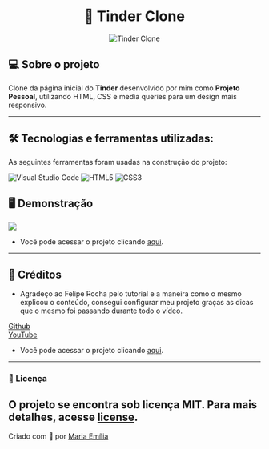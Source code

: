 <h1 align="center"> 📱 Tinder Clone </h1>

<p align="center">
	<img src="https://www.tremplin-numerique.org/wp-content/uploads/2021/06/Comment-bloquer-les-gens-sur-Tinder.png" alt="Tinder Clone" title="Tinder Clone"> </p>


## 💻 Sobre o projeto

Clone da página inicial do **Tinder** desenvolvido por mim como **Projeto Pessoal**, utilizando HTML, CSS e media queries para um design mais responsivo.

---

## 🛠 Tecnologias e ferramentas utilizadas:

As seguintes ferramentas foram usadas na construção do projeto:

![Visual Studio Code](https://img.shields.io/badge/Visual%20Studio%20Code-0078d7.svg?style=for-the-badge&logo=visual-studio-code&logoColor=white)
![HTML5](https://img.shields.io/badge/html5-%23E34F26.svg?style=for-the-badge&logo=html5&logoColor=white)
![CSS3](https://img.shields.io/badge/css3-%231572B6.svg?style=for-the-badge&logo=css3&logoColor=white)

## 🖥️ Demonstração

![](https://i.imgur.com/jDRd0OB.png) 

- Você pode acessar o projeto clicando <a href="https://clone-tinder-pj.vercel.app/">aqui</a>.

---

## 🧠 Créditos

- Agradeço ao Felipe Rocha pelo tutorial e a maneira como o mesmo explicou o conteúdo, consegui configurar meu projeto graças as dicas que o mesmo foi passando durante todo o vídeo.

[Github](https://github.com/felipemotarocha) <br>
[YouTube](https://www.youtube.com/c/dicasparadevs)
- Você pode acessar o projeto clicando <a href="https://project-flexbox-dio.vercel.app/">aqui</a>.

---

### 📝 Licença

O projeto se encontra sob licença MIT. Para mais detalhes, acesse [license](LICENSE).
---
Criado com 💙 por [Maria Emília](https://github.com/lellismaria)
